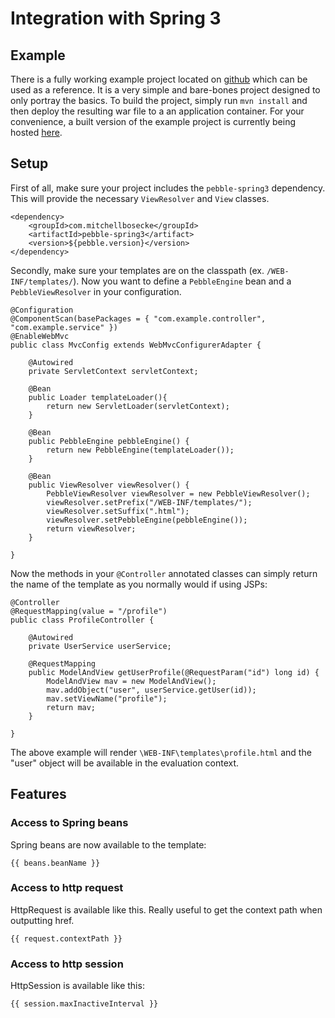 # Integration with Spring 3

## Example
There is a fully working example project located on [github](http://github.com/mbosecke/pebble-example-spring)
which can be used as a reference. It is a very simple and bare-bones project designed to only portray the basics.
To build the project, simply run `mvn install` and then deploy the resulting war file to a an application container.
For your convenience, a built version of the example project is currently being hosted
[here](http://www.mitchellbosecke.com/pebble-example-spring).

## Setup
First of all, make sure your project includes the `pebble-spring3` dependency.
This will provide the necessary `ViewResolver` and `View` classes.
```
<dependency>
	<groupId>com.mitchellbosecke</groupId>
	<artifactId>pebble-spring3</artifact>
	<version>${pebble.version}</version>
</dependency>
```
Secondly, make sure your templates are on the classpath (ex. `/WEB-INF/templates/`). Now you want to define a
`PebbleEngine` bean and a `PebbleViewResolver` in your configuration.
```
@Configuration
@ComponentScan(basePackages = { "com.example.controller", "com.example.service" })
@EnableWebMvc
public class MvcConfig extends WebMvcConfigurerAdapter {

    @Autowired
    private ServletContext servletContext;

    @Bean
    public Loader templateLoader(){
        return new ServletLoader(servletContext);
    }

    @Bean
    public PebbleEngine pebbleEngine() {
        return new PebbleEngine(templateLoader());
    }

    @Bean
    public ViewResolver viewResolver() {
        PebbleViewResolver viewResolver = new PebbleViewResolver();
        viewResolver.setPrefix("/WEB-INF/templates/");
        viewResolver.setSuffix(".html");
        viewResolver.setPebbleEngine(pebbleEngine());
        return viewResolver;
    }

}
```
Now the methods in your `@Controller` annotated classes can simply return the name of the template as you
normally would if using JSPs:
```
@Controller
@RequestMapping(value = "/profile")
public class ProfileController {

	@Autowired
	private UserService userService;

	@RequestMapping
	public ModelAndView getUserProfile(@RequestParam("id") long id) {
		ModelAndView mav = new ModelAndView();
		mav.addObject("user", userService.getUser(id));
		mav.setViewName("profile");
		return mav;
	}

}
```
The above example will render `\WEB-INF\templates\profile.html` and the "user" object will be available
in the evaluation context.

## Features

### Access to Spring beans
Spring beans are now available to the template:
```
{{ beans.beanName }}
```

### Access to http request
HttpRequest is available like this. Really useful to get the context path when outputting href.
```
{{ request.contextPath }}
```

### Access to http session
HttpSession is available like this:
```
{{ session.maxInactiveInterval }}
```